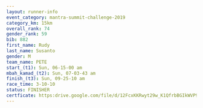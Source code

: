 ```yaml
---
layout: runner-info 
event_category: mantra-summit-challenge-2019 
category_km: 15km 
overall_rank: 74
gender_rank: 59
bib: 882
first_name: Rudy
last_name: Susanto
gender: M
team_name: PETE
start_(t1): Sun, 06-15-00 am
mbah_kamad_(t2): Sun, 07-03-43 am
finish_(t3): Sun, 09-25-10 am
race_time: 3-10-10
status: FINISHER
certficate: https:drive.google.com/file/d/12FcxKKRwyt29w_K1QfrbBGIkWVP9mxlE/view?usp=sharing
---
```

